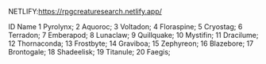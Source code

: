 NETLIFY:https://rpgcreaturesearch.netlify.app/




ID	Name
1	Pyrolynx;
2	Aquoroc;
3	Voltadon;
4	Floraspine;
5	Cryostag;
6	Terradon;
7	Emberapod;
8	Lunaclaw;
9	Quillquake;
10	Mystifin;
11	Dracilume;
12	Thornaconda;
13	Frostbyte;
14	Graviboa;
15	Zephyreon;
16	Blazebore;
17	Brontogale;
18	Shadeelisk;
19	Titanule;
20	Faegis;
